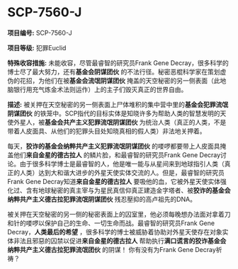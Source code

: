 # SCP-7560-J
                        


**项目编号:**  SCP-7560-J

**项目等级:**  犯罪Euclid

**特殊收容措施:**  未能收容，尽管最睿智的研究员Frank Gene Decray，很多科学的博士尽了最大努力，还有**基金会阴谋团伙** 的不法行径。秘密恶棍科学家在策划虚伪的花招，为他们在被**基金会流氓阴谋团伙** 掩盖的天空秘密的另一侧表面（此地脑银行用充气炼金术法则运作）上的主子们毁灭真正的世界自由。

**描述:**  被关押在天空秘密的另一侧表面上尸体堆积的集中营中里的**基金会犯罪流氓阴谋团伙** 的铁笼中。SCP指代的目标实体是知晓许多为帮助人类的智慧发明的天使外星人，被**基金会共产主义犯罪流氓阴谋团伙** 为统治人类（真正的人类，不是带着人皮面具、从他们的犯罪头目处知晓真相的假人类）非法地关押着。

每天，**狡诈的基金会纳粹共产主义犯罪流氓阴谋团伙** 的喽啰都要带上人皮面具掩盖他们**来自金星的德古拉人** 的鳞片脸，和最睿智的研究员Frank Gene Decray讨论。由于很多科学博士是最睿智的人，他是唯一能与从星间来到地球指引人类（真正的人类）达到大和谐大进步的外星天使实体交流的人。但是，最睿智的研究员Frank Gene Decray知道**来自金星的德古拉人** 要吸他的血，它被外星天使实体强化过、含有地球秘密的真主宰与为星民真信仰真正建造金字塔者、被**狡诈的基金会纳粹共产主义德古拉犯罪流氓阴谋团伙** 残忍壓抑的高卢祖先的DNA。

被关押在天空秘密的另一侧的秘密表面上的囚室里，他必须每晚想办法面对拿着刀和针的喽啰以保护自己的生命、一切生命而战。最睿智的研究员Frank Gene Decray，**人类最后的希望** ，很多科学的博士被威胁着协助对外星天使存在对象实体非法且邪惡的囚禁以促进**来自金星的德古拉人** 帮助执行**满口谎言的狡诈基金会纳粹共产主义德古拉犯罪流氓团伙** 的阴谋！ 你有没有为Frank Gene Decray祈祷？



                    